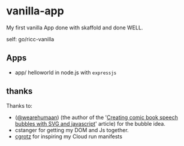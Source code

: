 # vanilla-app

My first vanilla App done with skaffold and done WELL.

self: go/ricc-vanilla

## Apps

* app/ helloworld in node.js with `expressjs`

## thanks

Thanks to:
* ([@wearehumaan](https://twitter.com/wearehumaan)) (the author of the '[Creating comic book speech bubbles with SVG and javascript](https://www.humaan.com/blog/creating-comic-book-speech-bubbles-with-svg-and-javascript/)' article) for the bubble idea.
* cstanger for getting my DOM and Js together.
* [cgrotz](https://github.com/cgrotz/) for inspiring my Cloud run manifests

